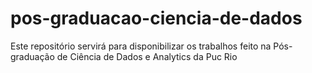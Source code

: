 # pos-graduacao-ciencia-de-dados
Este repositório servirá para disponibilizar os trabalhos feito na Pós-graduação de Ciência de Dados e Analytics da Puc Rio
